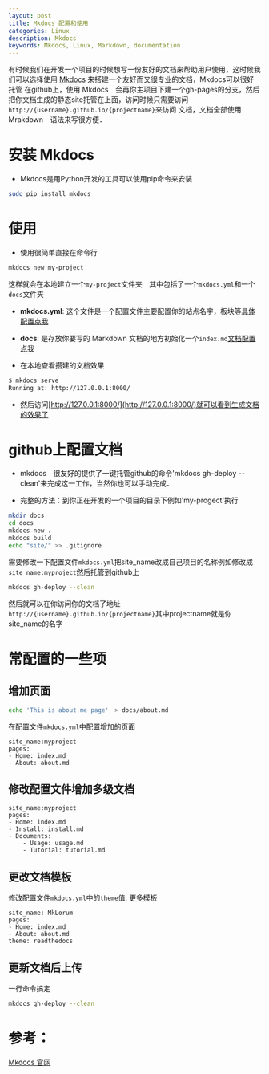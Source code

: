 ```yaml
---
layout: post
title: Mkdocs 配置和使用
categories: Linux
description: Mkdocs
keywords: Mkdocs, Linux, Markdown, documentation
---
```


  有时候我们在开发一个项目的时候想写一份友好的文档来帮助用户使用，这时候我们可以选择使用 [Mkdocs](http://www.mkdocs.org/) 来搭建一个友好而又很专业的文档，Mkdocs可以很好托管
在github上，使用 Mkdocs　会再你主项目下建一个gh-pages的分支，然后把你文档生成的静态site托管在上面，访问时候只需要访问`http://{username}.github.io/{projectname}`来访问
文档，文档全部使用　Mrakdown　语法来写很方便．

# 安装 Mkdocs

* Mkdocs是用Python开发的工具可以使用pip命令来安装

```bash
sudo pip install mkdocs

```

# 使用

* 使用很简单直接在命令行

```bash
mkdocs new my-project

```

这样就会在本地建立一个`my-project`文件夹　其中包括了一个`mkdocs.yml`和一个`docs`文件夹

* **mkdocs.yml**: 这个文件是一个配置文件主要配置你的站点名字，板块等[具体配置点我](http://www.mkdocs.org/user-guide/configuration/)
* **docs**: 是存放你要写的 Markdown 文档的地方初始化一个`index.md`[文档配置点我](http://www.mkdocs.org/user-guide/writing-your-docs/)

* 在本地查看搭建的文档效果

```bash
$ mkdocs serve
Running at: http://127.0.0.1:8000/

```

* 然后访问[http://127.0.0.1:8000/](http://127.0.0.1:8000/)就可以看到生成文档的效果了


# github上配置文档

* mkdocs　很友好的提供了一键托管github的命令'mkdocs gh-deploy --clean'来完成这一工作，当然你也可以手动完成．

* 完整的方法：到你正在开发的一个项目的目录下例如'my-progect'执行

```bash
mkdir docs
cd docs
mkdocs new .
mkdocs build
echo "site/" >> .gitignore
```
需要修改一下配置文件`mkdocs.yml`把site_name改成自己项目的名称例如修改成 `site_name:myproject`然后托管到github上

```bash
mkdocs gh-deploy --clean
```

然后就可以在你访问你的文档了地址`http://{username}.github.io/{projectname}`其中projectname就是你site_name的名字

# 常配置的一些项


## 增加页面

```bash
echo 'This is about me page'　> docs/about.md

```

在配置文件`mkdocs.yml`中配置增加的页面

```
site_name:myproject
pages:
- Home: index.md
- About: about.md
```

## 修改配置文件增加多级文档

```
site_name:myproject
pages:
- Home: index.md
- Install: install.md
- Documents:
    - Usage: usage.md
    - Tutorial: tutorial.md
```


## 更改文档模板

修改配置文件`mkdocs.yml`中的`theme`值. [更多模板](http://www.mkdocs.org/user-guide/styling-your-docs/) 

```
site_name: MkLorum
pages:
- Home: index.md
- About: about.md
theme: readthedocs
```

## 更新文档后上传

一行命令搞定

```bash
mkdocs gh-deploy --clean

```

# 参考：

[Mkdocs 官网](http://www.mkdocs.org/)






